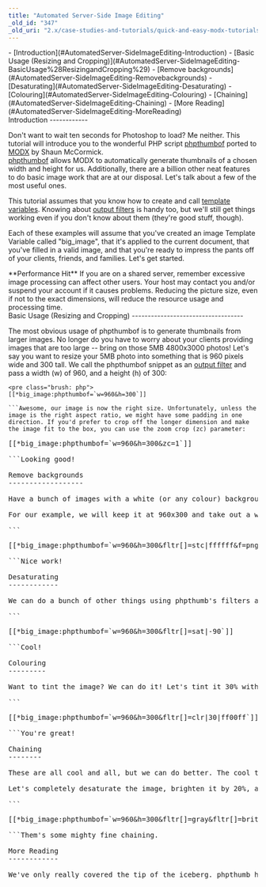 ```yaml
---
title: "Automated Server-Side Image Editing"
_old_id: "347"
_old_uri: "2.x/case-studies-and-tutorials/quick-and-easy-modx-tutorials/automated-server-side-image-editing"
---
```


<div>- [Introduction](#AutomatedServer-SideImageEditing-Introduction)
- [Basic Usage (Resizing and Cropping)](#AutomatedServer-SideImageEditing-BasicUsage%28ResizingandCropping%29)
- [Remove backgrounds](#AutomatedServer-SideImageEditing-Removebackgrounds)
- [Desaturating](#AutomatedServer-SideImageEditing-Desaturating)
- [Colouring](#AutomatedServer-SideImageEditing-Colouring)
- [Chaining](#AutomatedServer-SideImageEditing-Chaining)
- [More Reading](#AutomatedServer-SideImageEditing-MoreReading)

</div>Introduction
------------

Don't want to wait ten seconds for Photoshop to load? Me neither. This tutorial will introduce you to the wonderful PHP script [phpthumbof](http://phpthumb.sourceforge.net/) ported to [MODX](/extras/revo/phpthumbof "phpThumbOf") by Shaun McCormick.   
[phpthumbof](/extras/revo/phpthumbof "phpThumbOf") allows MODX to automatically generate thumbnails of a chosen width and height for us. Additionally, there are a billion other neat features to do basic image work that are at our disposal. Let's talk about a few of the most useful ones.

This tutorial assumes that you know how to create and call [template variables](/revolution/2.x/making-sites-with-modx/customizing-content/template-variables "Template Variables"). Knowing about [output filters](/display/revolution20/Input+and+Output+Filters "Input and Output Filters") is handy too, but we'll still get things working even if you don't know about them (they're good stuff, though).

Each of these examples will assume that you've created an image Template Variable called "big\_image", that it's applied to the current document, that you've filled in a valid image, and that you're ready to impress the pants off of your clients, friends, and families. Let's get started.

<div class="note">**Performance Hit**  
If you are on a shared server, remember excessive image processing can affect other users. Your host may contact you and/or suspend your account if it causes problems. Reducing the picture size, even if not to the exact dimensions, will reduce the resource usage and processing time.

</div>Basic Usage (Resizing and Cropping)
-----------------------------------

The most obvious usage of phpthumbof is to generate thumbnails from larger images. No longer do you have to worry about your clients providing images that are too large -- bring on those 5MB 4800x3000 photos! Let's say you want to resize your 5MB photo into something that is 960 pixels wide and 300 tall. We call the phpthumbof snippet as an [output filter](/display/revolution20/Input+and+Output+Filters "Input and Output Filters") and pass a width (w) of 960, and a height (h) of 300:

```
<pre class="brush: php">
[[*big_image:phpthumbof=`w=960&h=300`]]

```Awesome, our image is now the right size. Unfortunately, unless the image is the right aspect ratio, we might have some padding in one direction. If you'd prefer to crop off the longer dimension and make the image fit to the box, you can use the zoom crop (zc) parameter:

```
<pre class="brush: php">
[[*big_image:phpthumbof=`w=960&h=300&zc=1`]]

```Looking good!

Remove backgrounds
------------------

Have a bunch of images with a white (or any colour) background that you want to make into a transparent png? Let's do it. We need to use one of phpthumb's filters, "stc". STC stands for "source transparent colour".

For our example, we will keep it at 960x300 and take out a white (#FFFFFF) background. We'll also convert it to a png to get in on that transparency action:

```
<pre class="brush: php">
[[*big_image:phpthumbof=`w=960&h=300&fltr[]=stc|ffffff&f=png`]]

```Nice work!

Desaturating
------------

We can do a bunch of other things using phpthumb's filters as well. Let's desaturate the image by 90%.

```
<pre class="brush: php">
[[*big_image:phpthumbof=`w=960&h=300&fltr[]=sat|-90`]]

```Cool!

Colouring
---------

Want to tint the image? We can do it! Let's tint it 30% with #ff00ff:

```
<pre class="brush: php">
[[*big_image:phpthumbof=`w=960&h=300&fltr[]=clr|30|ff00ff`]]

```You're great!

Chaining
--------

These are all cool and all, but we can do better. The cool thing about these effects is that they can be chained.

Let's completely desaturate the image, brighten it by 20%, and then tint it by 6% with #00ab86:

```
<pre class="brush: php">
[[*big_image:phpthumbof=`w=960&h=300&fltr[]=gray&fltr[]=brit|20&fltr[]=clr|6|00ab86`]]

```Them's some mighty fine chaining.

More Reading
------------

We've only really covered the tip of the iceberg. phpthumb has many other uses, [documented on phpthumb's website](http://phpthumb.sourceforge.net/). Go make cool things! Once you're feeling comfortable with the above, check the [phpthumb readme](http://phpthumb.sourceforge.net/demo/docs/phpthumb.readme.txt) and prepare to have your mind blown again. [Here](http://www.belafontecode.com/image-manipulation-with-phpthumbof-in-modx-revolution/) is another phpthumb tutorial written by